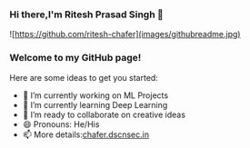 ### Hi there,I'm Ritesh Prasad Singh 👋

<!--
**ritesh-chafer/ritesh-chafer** is a ✨ _special_ ✨ repository because its `README.md` (this file) appears on your GitHub profile.-->
![https://github.com/ritesh-chafer](images/githubreadme.jpg)
### Welcome to my GitHub page!

Here are some ideas to get you started:

- 🔭 I’m currently working on ML Projects
- 🌱 I’m currently learning Deep Learning
- 👯 I’m ready to collaborate on creative ideas
- 😄 Pronouns: He/His
- 📫 More details:[chafer.dscnsec.in](https://chafer.dscnsec.com/)

